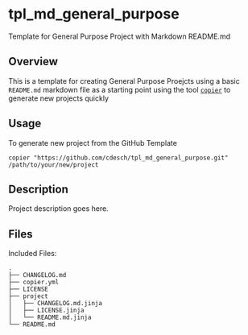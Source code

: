 # tpl_md_general_purpose

Template for General Purpose Project with Markdown README.md

## Overview

This is a template for creating General Purpose Proejcts using a basic `README.md` markdown file as a starting point using the tool [`copier`](https://copier.readthedocs.io/) to generate new projects quickly

## Usage

To generate new project from the GitHub Template

```shell
copier "https://github.com/cdesch/tpl_md_general_purpose.git" /path/to/your/new/project
```

## Description

Project description goes here.

## Files

Included Files:

```tree
.
├── CHANGELOG.md
├── copier.yml
├── LICENSE
├── project
│   ├── CHANGELOG.md.jinja
│   ├── LICENSE.jinja
│   └── README.md.jinja
└── README.md
```
